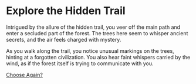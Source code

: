 # Explore the Hidden Trail

Intrigued by the allure of the hidden trail, you veer off the main path and enter a secluded part of the forest. The trees here seem to whisper ancient secrets, and the air feels charged with mystery.

As you walk along the trail, you notice unusual markings on the trees, hinting at a forgotten civilization. You also hear faint whispers carried by the wind, as if the forest itself is trying to communicate with you.

[Choose Again?](./intro.md)